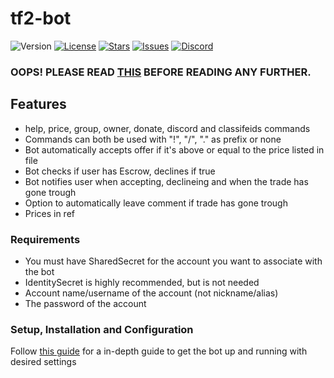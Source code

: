 # tf2-bot
![Version](https://img.shields.io/github/package-json/v/confernn/tf2-bot.svg)
[![License](https://img.shields.io/github/license/confernn/tf2-bot.svg)](https://github.com/confernn/auto-accept-donations/blob/master/LICENSE)
[![Stars](https://img.shields.io/github/stars/confernn/tf2-bot.svg)](https://github.com/confernn/tf2-bot/stargazers)
[![Issues](https://img.shields.io/github/issues/confernn/tf2-bot.svg)](https://github.com/confernn/tf2-bot/issues)
[![Discord](https://img.shields.io/discord/467040686982692865.svg)](https://discord.gg/t8nHSvA)
### OOPS! PLEASE READ [THIS](https://github.com/confernn/tf2-bot/blob/master/IMPORTANT.md) BEFORE READING ANY FURTHER.


## Features
* help, price, group, owner, donate, discord and classifeids commands
* Commands can both be used with "!", "/", "." as prefix or none
* Bot automatically accepts offer if it's above or equal to the price listed in file
* Bot checks if user has Escrow, declines if true
* Bot notifies user when accepting, declineing and when the trade has gone trough
* Option to automatically leave comment if trade has gone trough
* Prices in ref

### Requirements
* You must have SharedSecret for the account you want to associate with the bot
* IdentitySecret is highly recommended, but is not needed
* Account name/username of the account (not nickname/alias)
* The password of the account

### Setup, Installation and Configuration
Follow [this guide](https://github.com/confernn/tf2bot/wiki) for a in-depth guide to get the bot up and running with desired settings
